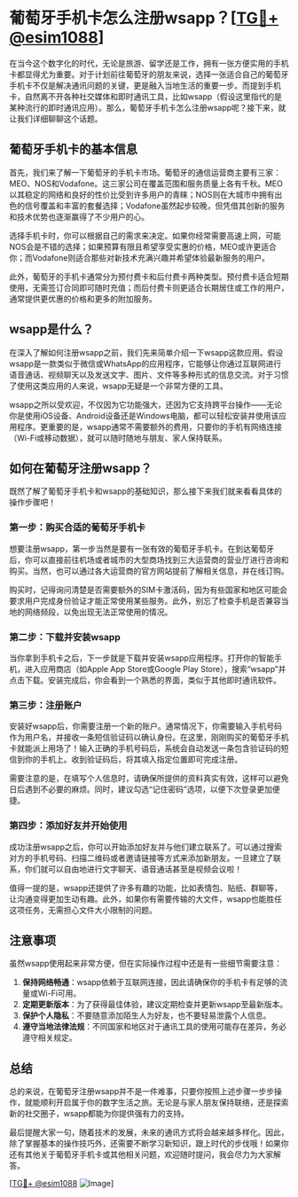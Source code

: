 # 葡萄牙手机卡怎么注册wsapp？[[TG💪+ @esim1088](https://t.me/s/esim1088)]

在当今这个数字化的时代，无论是旅游、留学还是工作，拥有一张方便实用的手机卡都显得尤为重要。对于计划前往葡萄牙的朋友来说，选择一张适合自己的葡萄牙手机卡不仅是解决通讯问题的关键，更是融入当地生活的重要一步。而提到手机卡，自然离不开各种社交媒体和即时通讯工具，比如wsapp（假设这里指代的是某种流行的即时通讯应用）。那么，葡萄牙手机卡怎么注册wsapp呢？接下来，就让我们详细聊聊这个话题。

## 葡萄牙手机卡的基本信息

首先，我们来了解一下葡萄牙的手机卡市场。葡萄牙的通信运营商主要有三家：MEO、NOS和Vodafone。这三家公司在覆盖范围和服务质量上各有千秋。MEO以其稳定的网络和良好的性价比受到许多用户的青睐；NOS则在大城市中拥有出色的信号覆盖和丰富的套餐选择；Vodafone虽然起步较晚，但凭借其创新的服务和技术优势也逐渐赢得了不少用户的心。

选择手机卡时，你可以根据自己的需求来决定。如果你经常需要高速上网，可能NOS会是不错的选择；如果预算有限且希望享受实惠的价格，MEO或许更适合你；而Vodafone则适合那些对新技术充满兴趣并希望体验最新服务的用户。

此外，葡萄牙的手机卡通常分为预付费卡和后付费卡两种类型。预付费卡适合短期使用，无需签订合同即可随时充值；而后付费卡则更适合长期居住或工作的用户，通常提供更优惠的价格和更多的附加服务。

## wsapp是什么？

在深入了解如何注册wsapp之前，我们先来简单介绍一下wsapp这款应用。假设wsapp是一款类似于微信或WhatsApp的应用程序，它能够让你通过互联网进行语音通话、视频聊天以及发送文字、图片、文件等多种形式的信息交流。对于习惯了使用这类应用的人来说，wsapp无疑是一个非常方便的工具。

wsapp之所以受欢迎，不仅因为它功能强大，还因为它支持跨平台操作——无论你是使用iOS设备、Android设备还是Windows电脑，都可以轻松安装并使用该应用程序。更重要的是，wsapp通常不需要额外的费用，只要你的手机有网络连接（Wi-Fi或移动数据），就可以随时随地与朋友、家人保持联系。

## 如何在葡萄牙注册wsapp？

既然了解了葡萄牙手机卡和wsapp的基础知识，那么接下来我们就来看看具体的操作步骤吧！

### 第一步：购买合适的葡萄牙手机卡

想要注册wsapp，第一步当然是要有一张有效的葡萄牙手机卡。在到达葡萄牙后，你可以直接前往机场或者城市的大型商场找到三大运营商的营业厅进行咨询和购买。当然，也可以通过各大运营商的官方网站提前了解相关信息，并在线订购。

购买时，记得询问清楚是否需要额外的SIM卡激活码，因为有些国家和地区可能会要求用户完成身份验证才能正常使用某些服务。此外，别忘了检查手机是否兼容当地的网络频段，以免出现无法正常使用的情况。

### 第二步：下载并安装wsapp

当你拿到手机卡之后，下一步就是下载并安装wsapp应用程序。打开你的智能手机，进入应用商店（如Apple App Store或Google Play Store），搜索“wsapp”并点击下载。安装完成后，你会看到一个熟悉的界面，类似于其他即时通讯软件。

### 第三步：注册账户

安装好wsapp后，你需要注册一个新的账户。通常情况下，你需要输入手机号码作为用户名，并接收一条短信验证码以确认身份。在这里，刚刚购买的葡萄牙手机卡就能派上用场了！输入正确的手机号码后，系统会自动发送一条包含验证码的短信到你的手机上。收到验证码后，将其填入指定位置即可完成注册。

需要注意的是，在填写个人信息时，请确保所提供的资料真实有效，这样可以避免日后遇到不必要的麻烦。同时，建议勾选“记住密码”选项，以便下次登录更加便捷。

### 第四步：添加好友并开始使用

成功注册wsapp之后，你可以开始添加好友并与他们建立联系了。可以通过搜索对方的手机号码、扫描二维码或者邀请链接等方式来添加新朋友。一旦建立了联系，你们就可以自由地进行文字聊天、语音通话甚至是视频会议啦！

值得一提的是，wsapp还提供了许多有趣的功能，比如表情包、贴纸、群聊等，让沟通变得更加生动有趣。此外，如果你有需要传输的大文件，wsapp也能胜任这项任务，无需担心文件大小限制的问题。

## 注意事项

虽然wsapp使用起来非常方便，但在实际操作过程中还是有一些细节需要注意：

1. **保持网络畅通**：wsapp依赖于互联网连接，因此请确保你的手机卡有足够的流量或Wi-Fi可用。
2. **定期更新版本**：为了获得最佳体验，建议定期检查并更新wsapp至最新版本。
3. **保护个人隐私**：不要随意添加陌生人为好友，也不要轻易泄露个人信息。
4. **遵守当地法律法规**：不同国家和地区对于通讯工具的使用可能存在差异，务必遵守相关规定。

## 总结

总的来说，在葡萄牙注册wsapp并不是一件难事，只要你按照上述步骤一步步操作，就能顺利开启属于你的数字生活之旅。无论是与家人朋友保持联络，还是探索新的社交圈子，wsapp都能为你提供强有力的支持。

最后提醒大家一句，随着技术的发展，未来的通讯方式将会越来越多样化。因此，除了掌握基本的操作技巧外，还需要不断学习新知识，跟上时代的步伐哦！如果你还有其他关于葡萄牙手机卡或其他相关问题，欢迎随时提问，我会尽力为大家解答。

[[TG💪+ @esim1088](https://t.me/s/esim1088) ![Image](https://i.postimg.cc/4NQfJmqS/Snipaste-2025-05-13-00-14-12.png)]